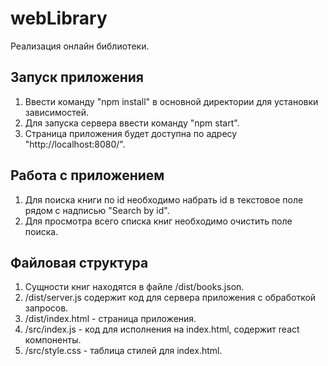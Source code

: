 # webLibrary
Реализация онлайн библиотеки.

## Запуск приложения
1. Ввести команду "npm install" в основной директории для установки зависимостей.
2. Для запуска сервера ввести команду "npm start".
3. Страница приложения будет доступна по адресу "http://localhost:8080/".

## Работа с приложением
1. Для поиска книги по id необходимо набрать id в текстовое поле рядом с надписью "Search by id".
2. Для просмотра всего списка книг необходимо очистить поле поиска.

## Файловая структура
1. Сущности книг находятся в файле /dist/books.json.
2. /dist/server.js содержит код для сервера приложения с обработкой запросов.
3. /dist/index.html - страница приложения.
4. /src/index.js - код для исполнения на index.html, содержит react компоненты.
5. /src/style.css - таблица стилей для index.html.